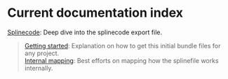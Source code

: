# Current documentation index

[Splinecode](./splinecode): Deep dive into the splinecode export file.
> [Getting started](./splinecode/getting-started.md): Explanation on how to get this initial bundle files for any project.<br>
> [Internal mapping](./splinecode/internal-mapping.md): Best efforts on mapping how the splinefile works internally.
